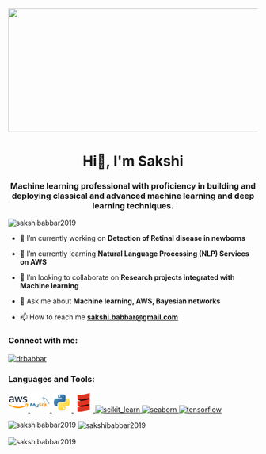 <img src="https://mediamove.id/wp-content/uploads/2019/07/Business.gif" width="950" height="250">
<h1 align="center">Hi👋, I'm Sakshi</h1>
<h3 align="center">Machine learning professional with proficiency in building and deploying classical and advanced machine learning and deep learning techniques.</h3>

<p align="left"> <img src="https://komarev.com/ghpvc/?username=sakshibabbar2019&label=Profile%20views&color=0e75b6&style=flat" alt="sakshibabbar2019" /> </p>

- 🔭 I’m currently working on **Detection of Retinal disease in newborns**

- 🌱 I’m currently learning **Natural Language Processing (NLP) Services on AWS**

- 👯 I’m looking to collaborate on **Research projects integrated with Machine learning**

- 💬 Ask me about **Machine learning, AWS, Bayesian networks**

- 📫 How to reach me **sakshi.babbar@gmail.com**

<h3 align="left">Connect with me:</h3>
<p align="left">
<a href="https://linkedin.com/in/drbabbar" target="blank"><img align="center" src="https://raw.githubusercontent.com/rahuldkjain/github-profile-readme-generator/master/src/images/icons/Social/linked-in-alt.svg" alt="drbabbar" height="30" width="40" /></a>
</p>

<h3 align="left">Languages and Tools:</h3>
<p align="left"> <a href="https://aws.amazon.com" target="_blank" rel="noreferrer"> <img src="https://raw.githubusercontent.com/devicons/devicon/master/icons/amazonwebservices/amazonwebservices-original-wordmark.svg" alt="aws" width="40" height="40"/> </a> <a href="https://www.mysql.com/" target="_blank" rel="noreferrer"> <img src="https://raw.githubusercontent.com/devicons/devicon/master/icons/mysql/mysql-original-wordmark.svg" alt="mysql" width="40" height="40"/> </a> <a href="https://www.python.org" target="_blank" rel="noreferrer"> <img src="https://raw.githubusercontent.com/devicons/devicon/master/icons/python/python-original.svg" alt="python" width="40" height="40"/> </a> <a href="https://www.scala-lang.org" target="_blank" rel="noreferrer"> <img src="https://raw.githubusercontent.com/devicons/devicon/master/icons/scala/scala-original.svg" alt="scala" width="40" height="40"/> </a> <a href="https://scikit-learn.org/" target="_blank" rel="noreferrer"> <img src="https://upload.wikimedia.org/wikipedia/commons/0/05/Scikit_learn_logo_small.svg" alt="scikit_learn" width="40" height="40"/> </a> <a href="https://seaborn.pydata.org/" target="_blank" rel="noreferrer"> <img src="https://seaborn.pydata.org/_images/logo-mark-lightbg.svg" alt="seaborn" width="40" height="40"/> </a> <a href="https://www.tensorflow.org" target="_blank" rel="noreferrer"> <img src="https://www.vectorlogo.zone/logos/tensorflow/tensorflow-icon.svg" alt="tensorflow" width="40" height="40"/> </a> </p>

<p><img align="left" src="https://github-readme-stats.vercel.app/api/top-langs?username=sakshibabbar2019&show_icons=true&locale=en&layout=compact" alt="sakshibabbar2019" /></p>

<p>&nbsp;<img align="center" src="https://github-readme-stats.vercel.app/api?username=sakshibabbar2019&show_icons=true&locale=en" alt="sakshibabbar2019" /></p>

<p><img align="center" src="https://github-readme-streak-stats.herokuapp.com/?user=sakshibabbar2019&" alt="sakshibabbar2019" /></p>
